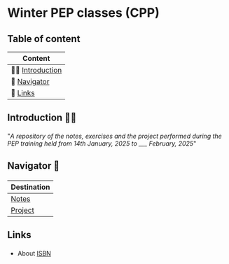 # Winter PEP classes (CPP)

## Table of content

| Content                                      |
| -------------------------------------------- |
| 👋🏼 [Introduction](#content-introduction) |
| 🧭 [Navigator](#content-navigator)          |
| 🔗 [Links](#content-links) |


## <p id='content-introduction'>Introduction 👋🏼</p>
"*A repository of the notes, exercises and the project performed during the PEP training held from 14th January, 2025 to ___ February, 2025*"



## <p id='content-navigator'>Navigator 🧭</p>

| Destination                  |
| ---------------------------- |
| [Notes][directorylink-notes] |
| [Project][directory-project] |


## <p id='content-links'>Links</p>
- About [ISBN][weblink-isbn-content]




<!-- directorylinks -->
[directorylink-notes]: ./Notes.md
[directory-project]: ./Project/

<!-- weblinks -->
[weblink-isbn-content]: https://www.isbn-international.org/content/what-isbn/10